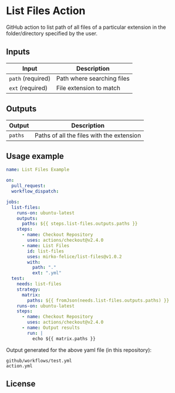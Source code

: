 # List Files Action

GitHub action to list path of all files of a particular extension in the folder/directory
specified by the user.

## Inputs
| Input             | Description                |
|-------------------|----------------------------|
| `path` (required) | Path where searching files |
| `ext`  (required) | File extension to match    |

## Outputs

| Output       | Description                               |
|--------------|-------------------------------------------|
| `paths`      | Paths of all the files with the extension |

## Usage example

```yaml
name: List Files Example

on:
  pull_request:
  workflow_dispatch:

jobs:
  list-files:
    runs-on: ubuntu-latest
    outputs:
      paths: ${{ steps.list-files.outputs.paths }}
    steps:
      - name: Checkout Repository
        uses: actions/checkout@v2.4.0
      - name: List Files
        id: list-files
        uses: mirko-felice/list-files@v1.0.2
        with:
          path: "."
          ext: ".yml"
  test:
    needs: list-files
    strategy:
      matrix:
        paths: ${{ fromJson(needs.list-files.outputs.paths) }}
    runs-on: ubuntu-latest
    steps:
      - name: Checkout Repository
        uses: actions/checkout@v2.4.0
      - name: Output results
        run: |
          echo ${{ matrix.paths }}
```
Output generated for the above yaml file (in this repository):

```shell
github/workflows/test.yml
action.yml
```


## License

[MIT license]: LICENSE